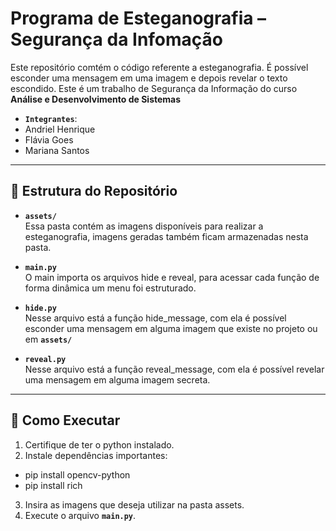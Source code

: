 # Programa de Esteganografia – Segurança da Infomação 

Este repositório comtém o código referente a esteganografia. É possível esconder uma mensagem em uma imagem e depois revelar o texto escondido. Este é um trabalho de Segurança da Informação do curso **Análise e Desenvolvimento de Sistemas**

-  **`Integrantes`**:
  - Andriel Henrique
  - Flávia Goes  
  - Mariana Santos  

---

## 📂 Estrutura do Repositório  

- **`assets/`**  
  Essa pasta contém as imagens disponíveis para realizar a esteganografia, imagens geradas também ficam armazenadas nesta pasta. 

- **`main.py`**  
  O main importa os arquivos hide e reveal, para acessar cada função de forma dinâmica um menu foi estruturado.

- **`hide.py`**  
  Nesse arquivo está a função hide_message, com ela é possível esconder uma mensagem em alguma imagem que existe no projeto ou em **`assets/`**

- **`reveal.py`**  
  Nesse arquivo está a função reveal_message, com ela é possível revelar uma mensagem em alguma imagem secreta.

---

## 🔧 Como Executar

1. Certifique de ter o python instalado.
2. Instale dependências importantes:
- pip install opencv-python
- pip install rich
3. Insira as imagens que deseja utilizar na pasta assets.  
4. Execute o arquivo **`main.py`**.
